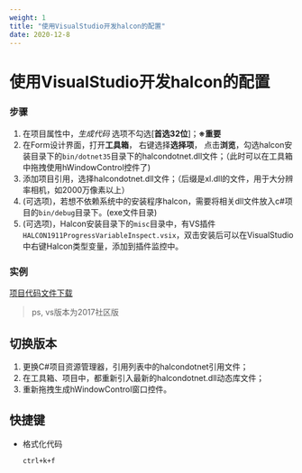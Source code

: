 ```yaml
---
weight: 1
title: "使用VisualStudio开发halcon的配置"
date: 2020-12-8
---
```


# 使用VisualStudio开发halcon的配置

### 步骤
1. 在项目属性中，_生成代码_ 选项不勾选[**首选32位**]；**※重要**
2. 在Form设计界面，打开**工具箱**， 右键选择**选择项**， 点击**浏览**，勾选halcon安装目录下的`bin/dotnet35`目录下的halcondotnet.dll文件；（此时可以在工具箱中拖拽使用hWindowControl控件了)
3. 添加项目引用，选择halcondotnet.dll文件；（后缀是xl.dll的文件，用于大分辨率相机，如2000万像素以上）
4. (可选项)，若想不依赖系统中的安装程序halcon，需要将相关dll文件放入c#项目的`bin/debug`目录下。(exe文件目录) 
5. (可选项)，Halcon安装目录下的`misc`目录中，有VS插件`HALCON1911ProgressVariableInspect.vsix`，双击安装后可以在VisualStudio中右键Halcon类型变量，添加到插件监控中。

### 实例

[项目代码文件下载](http://qn.halcon.lizhenguo.cn/attachment/WindowsFormsApp5.zip)

> ps, vs版本为2017社区版



## 切换版本

1. 更换C#项目资源管理器，引用列表中的halcondotnet引用文件；
2. 在工具箱、项目中，都重新引入最新的halcondotnet.dll动态库文件；
3. 重新拖拽生成hWindowControl窗口控件。



## 快捷键

- 格式化代码

  ```
  ctrl+k+f
  ```

  

  